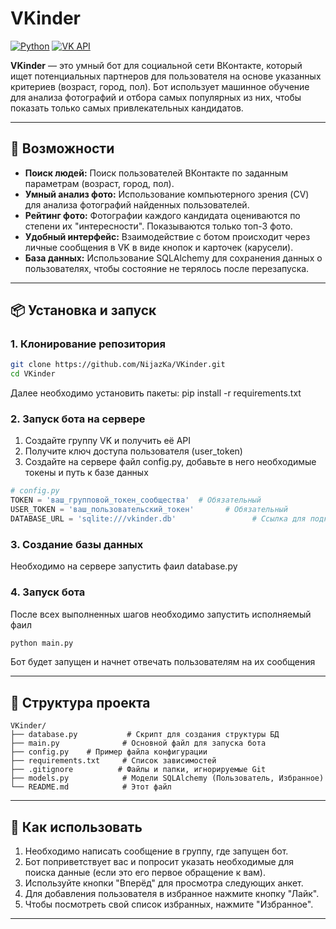 # VKinder

[![Python](https://img.shields.io/badge/Python-3.7%2B-blue)](https://www.python.org/)
[![VK API](https://img.shields.io/badge/VK-API-lightblue)](https://dev.vk.com/)

**VKinder** — это умный бот для социальной сети ВКонтакте, который ищет потенциальных партнеров для пользователя на основе указанных критериев (возраст, город, пол). Бот использует машинное обучение для анализа фотографий и отбора самых популярных из них, чтобы показать только самых привлекательных кандидатов.

---

## 🚀 Возможности

*   **Поиск людей:** Поиск пользователей ВКонтакте по заданным параметрам (возраст, город, пол).
*   **Умный анализ фото:** Использование компьютерного зрения (CV) для анализа фотографий найденных пользователей.
*   **Рейтинг фото:** Фотографии каждого кандидата оцениваются по степени их "интересности". Показываются только топ-3 фото.
*   **Удобный интерфейс:** Взаимодействие с ботом происходит через личные сообщения в VK в виде кнопок и карточек (карусели).
*   **База данных:** Использование SQLAlchemy для сохранения данных о пользователях, чтобы состояние не терялось после перезапуска.

---

## 📦 Установка и запуск

### 1. Клонирование репозитория

```bash
git clone https://github.com/NijazKa/VKinder.git
cd VKinder
```

Далее необходимо установить пакеты:
pip install -r requirements.txt

### 2. Запуск бота на сервере

1. Создайте группу VK и получить её API
2. Получите ключ доступа пользователя (user_token)
3. Создайте на сервере файл config.py, добавьте в него необходимые токены и путь к базе данных

```python
# config.py
TOKEN = 'ваш_групповой_токен_сообщества'  # Обязательный
USER_TOKEN = 'ваш_пользовательский_токен'       # Обязательный
DATABASE_URL = 'sqlite:///vkinder.db'                 # Ссылка для подключения к БД (по умолчанию SQLite)

```

### 3. Создание базы данных

Необходимо на сервере запустить фаил database.py

### 4. Запуск бота

После всех выполненных шагов необходимо запустить исполняемый фаил

```bash
python main.py
```
Бот будет запущен и начнет отвечать пользователям на их сообщения


---

## 📁 Структура проекта

```
VKinder/
├── database.py           # Скрипт для создания структуры БД
├── main.py              # Основной файл для запуска бота
├── config.py    # Пример файла конфигурации
├── requirements.txt     # Список зависимостей
├── .gitignore          # Файлы и папки, игнорируемые Git
├── models.py            # Модели SQLAlchemy (Пользователь, Избранное)
└── README.md            # Этот файл
```

---

## 🤝 Как использовать

1.  Необходимо написать сообщение в группу, где запущен бот.
2.  Бот поприветствует вас и попросит указать необходимые для поиска данные (если это его первое обращение к вам).
3.  Используйте кнопки "Вперёд" для просмотра следующих анкет.
4.  Для добавления пользователя в избранное нажмите кнопку "Лайк".
5.  Чтобы посмотреть свой список избранных, нажмите "Избранное".

---